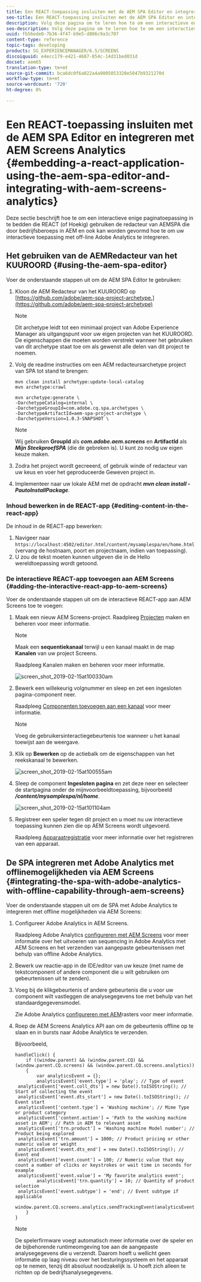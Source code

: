 ```yaml
---
title: Een REACT-toepassing insluiten met de AEM SPA Editor en integreren met AEM Screens Analytics
seo-title: Een REACT-toepassing insluiten met de AEM SPA Editor en integreren met AEM Screens Analytics
description: Volg deze pagina om te leren hoe te om een interactieve enige paginatoepassing in te bedden die REACT (of Hoekig) gebruiken de redacteur van AEMSPA die door bedrijfsberoeps in AEM en ook kan worden gevormd hoe te om uw interactieve toepassing met off-line Adobe Analytics te integreren.
seo-description: Volg deze pagina om te leren hoe te om een interactieve enige paginatoepassing in te bedden die REACT (of Hoekig) gebruiken de redacteur van AEMSPA die door bedrijfsberoeps in AEM en ook kan worden gevormd hoe te om uw interactieve toepassing met off-line Adobe Analytics te integreren.
uuid: fb56ede0-7b36-4f47-b9e5-d806c9a3c707
content-type: reference
topic-tags: developing
products: SG_EXPERIENCEMANAGER/6.5/SCREENS
discoiquuid: e4ecc179-e421-4687-854c-14d31bed031d
docset: aem65
translation-type: tm+mt
source-git-commit: bca6dc0f6a022a4a9005053320e5047b9321270d
workflow-type: tm+mt
source-wordcount: '720'
ht-degree: 0%

---
```



# Een REACT-toepassing insluiten met de AEM SPA Editor en integreren met AEM Screens Analytics {#embedding-a-react-application-using-the-aem-spa-editor-and-integrating-with-aem-screens-analytics}

Deze sectie beschrijft hoe te om een interactieve enige paginatoepassing in te bedden die REACT (of Hoekig) gebruiken de redacteur van AEMSPA die door bedrijfsberoeps in AEM en ook kan worden gevormd hoe te om uw interactieve toepassing met off-line Adobe Analytics te integreren.

## Het gebruiken van de AEMRedacteur van het KUUROORD {#using-the-aem-spa-editor}

Voer de onderstaande stappen uit om de AEM SPA Editor te gebruiken:

1. Kloon de AEM Redacteur van het KUUROORD op [https://github.com/adobe/aem-spa-project-archetype.](https://github.com/adobe/aem-spa-project-archetype)

   >[!NOTE]
   >
   >Dit archetype leidt tot een minimaal project van Adobe Experience Manager als uitgangspunt voor uw eigen projecten van het KUUROORD. De eigenschappen die moeten worden verstrekt wanneer het gebruiken van dit archetype staat toe om als gewenst alle delen van dit project te noemen.

1. Volg de readme instructies om een AEM redacteursarchetype project van SPA tot stand te brengen:

   ```
   mvn clean install archetype:update-local-catalog
   mvn archetype:crawl
   
   mvn archetype:generate \
   -DarchetypeCatalog=internal \
   -DarchetypeGroupId=com.adobe.cq.spa.archetypes \
   -DarchetypeArtifactId=aem-spa-project-archetype \
   -DarchetypeVersion=1.0.3-SNAPSHOT \
   ```

   >[!NOTE]
   >
   >Wij gebruiken **GroupId** als ***com.adobe.aem.screens*** en **ArtifactId** als ***Mijn SteekproefSPA*** (die de gebreken is). U kunt zo nodig uw eigen keuze maken.

1. Zodra het project wordt gecreeerd, of gebruik winde of redacteur van uw keus en voer het geproduceerde Geweven project in.
1. Implementeer naar uw lokale AEM met de opdracht ***mvn clean install -PautoInstallPackage***.

### Inhoud bewerken in de REACT-app {#editing-content-in-the-react-app}

De inhoud in de REACT-app bewerken:

1. Navigeer naar `https://localhost:4502/editor.html/content/mysamplespa/en/home.html` (vervang de hostnaam, poort en projectnaam, indien van toepassing).
1. U zou de tekst moeten kunnen uitgeven die in de Hello wereldtoepassing wordt getoond.

### De interactieve REACT-app toevoegen aan AEM Screens {#adding-the-interactive-react-app-to-aem-screens}

Voer de onderstaande stappen uit om de interactieve REACT-app aan AEM Screens toe te voegen:

1. Maak een nieuw AEM Screens-project. Raadpleeg [Projecten](creating-a-screens-project.md) maken en beheren voor meer informatie.

   >[!NOTE]
   >
   >Maak een **sequentiekanaal** terwijl u een kanaal maakt in de map **Kanalen** van uw project Screens.
   >
   >
   >Raadpleeg Kanalen [](managing-channels.md) maken en beheren voor meer informatie.

   ![screen_shot_2019-02-15at100330am](assets/screen_shot_2019-02-15at100330am.png)

1. Bewerk een willekeurig volgnummer en sleep en zet een ingesloten pagina-component neer.

   Raadpleeg [Componenten toevoegen aan een kanaal](adding-components-to-a-channel.md) voor meer informatie.

   >[!NOTE]
   >
   >Voeg de gebruikersinteractiegebeurtenis toe wanneer u het kanaal toewijst aan de weergave.

1. Klik op **Bewerken** op de actiebalk om de eigenschappen van het reekskanaal te bewerken.

   ![screen_shot_2019-02-15at100555am](assets/screen_shot_2019-02-15at100555am.png)

1. Sleep de component **Ingesloten pagina** en zet deze neer en selecteer de startpagina onder de mijnvoorbeeldtoepassing, bijvoorbeeld ***/content/mysamplespa/nl/home***.

   ![screen_shot_2019-02-15at101104am](assets/screen_shot_2019-02-15at101104am.png)

1. Registreer een speler tegen dit project en u moet nu uw interactieve toepassing kunnen zien die op AEM Screens wordt uitgevoerd.

   Raadpleeg [Apparaatregistratie](device-registration.md) voor meer informatie over het registreren van een apparaat.

## De SPA integreren met Adobe Analytics met offlinemogelijkheden via AEM Screens {#integrating-the-spa-with-adobe-analytics-with-offline-capability-through-aem-screens}

Voer de onderstaande stappen uit om de SPA met Adobe Analytics te integreren met offline mogelijkheden via AEM Screens:

1. Configureer Adobe Analytics in AEM Screens.

   Raadpleeg Adobe Analytics [configureren met AEM Screens](configuring-adobe-analytics-aem-screens.md) voor meer informatie over het uitvoeren van sequencing in Adobe Analytics met AEM Screens en het verzenden van aangepaste gebeurtenissen met behulp van offline Adobe Analytics.

1. Bewerk uw reactie-app in de IDE/editor van uw keuze (met name de tekstcomponent of andere component die u wilt gebruiken om gebeurtenissen uit te zenden).
1. Voeg bij de klikgebeurtenis of andere gebeurtenis die u voor uw component wilt vastleggen de analysegegevens toe met behulp van het standaardgegevensmodel.

   Zie Adobe Analytics [configureren met AEM](configuring-adobe-analytics-aem-screens.md)rasters voor meer informatie.

1. Roep de AEM Screens Analytics API aan om de gebeurtenis offline op te slaan en in bursts naar Adobe Analytics te verzenden.

   Bijvoorbeeld,

   ```
   handleClick() {
       if ((window.parent) && (window.parent.CQ) && (window.parent.CQ.screens) && (window.parent.CQ.screens.analytics))
       {
           var analyticsEvent = {};
           analyticsEvent['event.type'] = 'play'; // Type of event
    analyticsEvent['event.coll_dts'] = new Date().toISOString(); // Start of collecting the event
    analyticsEvent['event.dts_start'] = new Date().toISOString(); // Event start
    analyticsEvent['content.type'] = 'Washing machine'; // Mime Type or product category
    analyticsEvent['content.action'] = 'Path to the washing machine asset in AEM'; // Path in AEM to relevant asset
    analyticsEvent['trn.product'] = 'Washing machine Model number'; // Product being explored
    analyticsEvent['trn.amount'] = 1000; // Product pricing or other numeric value or weight
    analyticsEvent['event.dts_end'] = new Date().toISOString(); // Event end
    analyticsEvent['event.count'] = 100; // Numeric value that may count a number of clicks or keystrokes or wait time in seconds for example
    analyticsEvent['event.value'] = 'My favorite analytics event';
           analyticsEvent['trn.quantity'] = 10; // Quantity of product selection
    analyticsEvent['event.subtype'] = 'end'; // Event subtype if applicable
    window.parent.CQ.screens.analytics.sendTrackingEvent(analyticsEvent);
       }
   }
   ```

   >[!NOTE]
   >
   >De spelerfirmware voegt automatisch meer informatie over de speler en de bijbehorende runtimeomgeving toe aan de aangepaste analysegegevens die u verzendt. Daarom hoeft u wellicht geen informatie op laag niveau over het besturingssysteem en het apparaat op te nemen, tenzij dit absoluut noodzakelijk is. U hoeft zich alleen te richten op de bedrijfsanalysegegevens.

